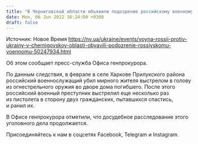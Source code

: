 ```yaml
---
title: "В Черниговской области объявили подозрение российскому военному, который убил гражданского, а еще двоих ранил"
date: Mon, 06 Jun 2022 16:24:00 +0300
draft: false
---
```

Источник: Новое Время https://nv.ua/ukraine/events/voyna-rossii-protiv-ukrainy-v-chernigovskoy-oblasti-obyavili-podozrenie-rossiyskomu-voennomu-50247934.html


 Об этом сообщает пресс-служба Офиса генпрокурора.

По данным следствия, в феврале в селе Харкове Прилукского района российский военнослужащий убил мирного жителя выстрелом в голову из огнестрельного оружия во дворе дома погибшего. После этого российский военный преступник выстрелил еще несколько раз из пистолета в сторону двух гражданских, пытавшихся спастись, и ранил их.

В Офисе генпрокурора отметили, что досудебное расследование этого уголовного дела продолжается.

Присоединяйтесь к нам в соцсетях Facebook, Telegram и Instagram.
